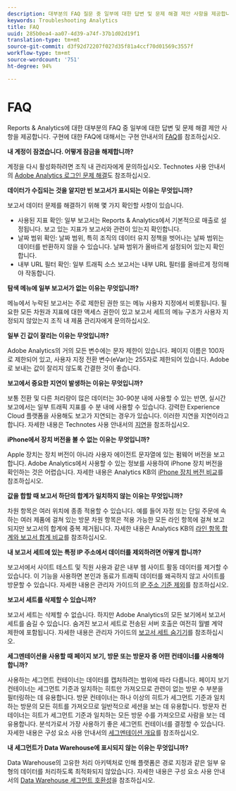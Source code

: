 ```yaml
---
description: 대부분의 FAQ 질문 중 일부에 대한 답변 및 문제 해결 제안 사항을 제공합니다.
keywords: Troubleshooting Analytics
title: FAQ
uuid: 285b0ea4-aa07-4d39-a74f-37b1d02d19f1
translation-type: tm+mt
source-git-commit: d3f92d72207f027d35f81a4ccf70d01569c3557f
workflow-type: tm+mt
source-wordcount: '751'
ht-degree: 94%

---
```



# FAQ

Reports &amp; Analytics에 대한 대부분의 FAQ 중 일부에 대한 답변 및 문제 해결 제안 사항을 제공합니다. 구현에 대한 FAQ에 대해서는 구현 안내서의 [FAQ](/help/implement/faq.md)를 참조하십시오.

**내 계정이 잠겼습니다. 어떻게 잠금을 해제합니까?**

계정을 다시 활성화하려면 조직 내 관리자에게 문의하십시오. Technotes 사용 안내서의 [Adobe Analytics 로그인 문제 해결](/help/technotes/troubleshoot-login.md)도 참조하십시오.

**데이터가 수집되는 것을 알지만 빈 보고서가 표시되는 이유는 무엇입니까?**

보고서 데이터 문제를 해결하기 위해 몇 가지 확인할 사항이 있습니다.

* 사용된 지표 확인: 일부 보고서는 Reports &amp; Analytics에서 기본적으로 매출로 설정됩니다. 보고 있는 지표가 보고서와 관련이 있는지 확인합니다.
* 날짜 범위 확인: 날짜 범위, 특히 조직의 데이터 유지 정책을 벗어나는 날짜 범위는 데이터를 반환하지 않을 수 있습니다. 날짜 범위가 올바르게 설정되어 있는지 확인합니다.
* 내부 URL 필터 확인: 일부 트래픽 소스 보고서는 내부 URL 필터를 올바르게 정의해야 작동합니다.

**탐색 메뉴에 일부 보고서가 없는 이유는 무엇입니까?**

메뉴에서 누락된 보고서는 주로 제한된 권한 또는 메뉴 사용자 지정에서 비롯됩니다. 필요한 모든 차원과 지표에 대한 액세스 권한이 있고 보고서 세트의 메뉴 구조가 사용자 지정되지 않았는지 조직 내 제품 관리자에게 문의하십시오.

**일부 긴 값이 잘리는 이유는 무엇입니까?**

Adobe Analytics의 거의 모든 변수에는 문자 제한이 있습니다. 페이지 이름은 100자로 제한되어 있고, 사용자 지정 전환 변수(eVar)는 255자로 제한되어 있습니다. Adobe로 보내는 값이 잘리지 않도록 간결한 것이 좋습니다.

**보고에서 중요한 지연이 발생하는 이유는 무엇입니까?**

보통 전환 및 다른 처리량이 많은 데이터는 30-90분 내에 사용할 수 있는 반면, 실시간 보고에서는 일부 트래픽 지표를 수 분 내에 사용할 수 있습니다. 강력한 Experience Cloud 플랫폼을 사용해도 보고가 지연되는 경우가 있습니다. 이러한 지연을 지연이라고 합니다. 자세한 내용은 Technotes 사용 안내서의 [지연](/help/technotes/latency.md)을 참조하십시오.

**iPhone에서 장치 버전을 볼 수 없는 이유는 무엇입니까?**

Apple 장치는 장치 버전이 아니라 사용자 에이전트 문자열에 있는 펌웨어 버전을 보고합니다. Adobe Analytics에서 사용할 수 있는 정보를 사용하여 iPhone 장치 버전을 확인하는 것은 어렵습니다. 자세한 내용은 Analytics KB의 [iPhone 장치 버전 비교](https://helpx.adobe.com/kr/analytics/kb/comparing-iphone-device-versions.html)를 참조하십시오.

**값을 합할 때 보고서 하단의 합계가 일치하지 않는 이유는 무엇입니까?**

차원 항목은 여러 위치에 종종 적용할 수 있습니다. 예를 들어 자정 또는 단일 주문에 속하는 여러 제품에 걸쳐 있는 방문 차원 항목은 적용 가능한 모든 라인 항목에 걸쳐 보고되지만 보고서의 합계에 중복 제거됩니다. 자세한 내용은 Analytics KB의 [라인 항목 합계와 보고서 합계 비교](https://helpx.adobe.com/kr/analytics/kb/sum-line-items-different-from-total.html)를 참조하십시오.

**내 보고서 세트에 있는 특정 IP 주소에서 데이터를 제외하려면 어떻게 합니까?**

보고서에서 사이트 테스트 및 직원 사용과 같은 내부 웹 사이트 활동 데이터를 제거할 수 있습니다. 이 기능을 사용하면 본인과 동료가 트래픽 데이터를 왜곡하지 않고 사이트를 방문할 수 있습니다. 자세한 내용은 관리자 가이드의 [IP 주소 기준 제외](/help/admin/admin/exclude-ip.md)를 참조하십시오.

**보고서 세트를 삭제할 수 있습니까?**

보고서 세트는 삭제할 수 없습니다. 하지만 Adobe Analytics의 모든 보기에서 보고서 세트를 숨길 수 있습니다. 숨겨진 보고서 세트로 전송된 서버 호출은 여전히 월별 계약 제한에 포함됩니다. 자세한 내용은 관리자 가이드의 [보고서 세트 숨기기](/help/admin/company/c-hide-report-suites.md)를 참조하십시오.

**세그멘테이션을 사용할 때 페이지 보기, 방문 또는 방문자 중 어떤 컨테이너를 사용해야 합니까?**

사용하는 세그먼트 컨테이너는 데이터를 캡처하려는 범위에 따라 다릅니다. 페이지 보기 컨테이너는 세그먼트 기준과 일치하는 히트만 가져오므로 관련이 없는 방문 수 부분을 필터링하는 데 유용합니다. 방문 컨테이너는 하나 이상의 히트가 세그먼트 기준과 일치하는 방문의 모든 히트를 가져오므로 일반적으로 세션을 보는 데 유용합니다. 방문자 컨테이너는 히트가 세그먼트 기준과 일치하는 모든 방문 수를 가져오므로 사람을 보는 데 유용합니다. 분석가로서 가장 사용하기 좋은 세그먼트 컨테이너를 결정할 수 있습니다. 자세한 내용은 구성 요소 사용 안내서의 [세그멘테이션 개요](/help/components/c-segmentation/seg-overview.md)를 참조하십시오.

**내 세그먼트가 Data Warehouse에 표시되지 않는 이유는 무엇입니까?**

Data Warehouse의 고유한 처리 아키텍처로 인해 플랫폼은 경로 지정과 같은 일부 유형의 데이터를 처리하도록 최적화되지 않았습니다. 자세한 내용은 구성 요소 사용 안내서의 [Data Warehouse 세그먼트 호환성](/help/components/c-segmentation/seg-reference/seg-compatibility.md)을 참조하십시오.
